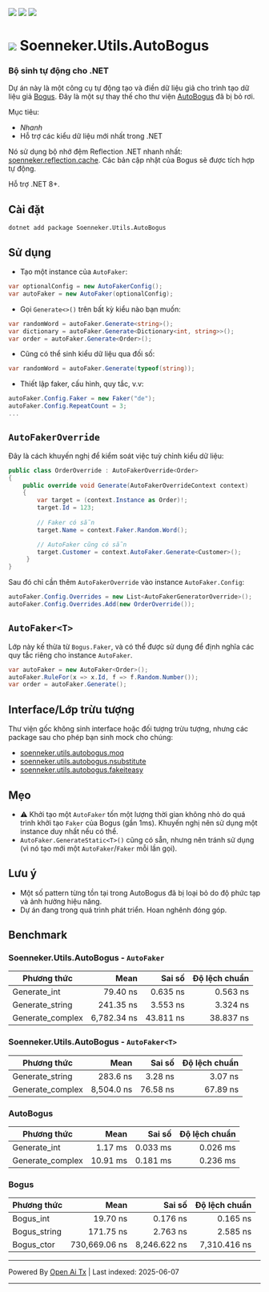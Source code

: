 [![](https://img.shields.io/nuget/v/soenneker.utils.autobogus.svg?style=for-the-badge)](https://www.nuget.org/packages/soenneker.utils.autobogus/)
[![](https://img.shields.io/github/actions/workflow/status/soenneker/soenneker.utils.autobogus/publish-package.yml?style=for-the-badge)](https://github.com/soenneker/soenneker.utils.autobogus/actions/workflows/publish-package.yml)
[![](https://img.shields.io/nuget/dt/soenneker.utils.autobogus.svg?style=for-the-badge)](https://www.nuget.org/packages/soenneker.utils.autobogus/)

# ![](https://user-images.githubusercontent.com/4441470/224455560-91ed3ee7-f510-4041-a8d2-3fc093025112.png) Soenneker.Utils.AutoBogus
### Bộ sinh tự động cho .NET

Dự án này là một công cụ tự động tạo và điền dữ liệu giả cho trình tạo dữ liệu giả [Bogus](https://github.com/bchavez/Bogus). Đây là một sự thay thế cho thư viện [AutoBogus](https://github.com/nickdodd79/AutoBogus) đã bị bỏ rơi.

Mục tiêu:
- *Nhanh*
- Hỗ trợ các kiểu dữ liệu mới nhất trong .NET

Nó sử dụng bộ nhớ đệm Reflection .NET nhanh nhất: [soenneker.reflection.cache](https://github.com/soenneker/soenneker.reflection.cache). Các bản cập nhật của Bogus sẽ được tích hợp tự động.

Hỗ trợ .NET 8+.

## Cài đặt

```
dotnet add package Soenneker.Utils.AutoBogus
```

## Sử dụng

- Tạo một instance của `AutoFaker`:
```csharp
var optionalConfig = new AutoFakerConfig();
var autoFaker = new AutoFaker(optionalConfig);
```

- Gọi `Generate<>()` trên bất kỳ kiểu nào bạn muốn:

```csharp
var randomWord = autoFaker.Generate<string>();
var dictionary = autoFaker.Generate<Dictionary<int, string>>();
var order = autoFaker.Generate<Order>();
```

- Cũng có thể sinh kiểu dữ liệu qua đối số:

```csharp
var randomWord = autoFaker.Generate(typeof(string));
```

- Thiết lập faker, cấu hình, quy tắc, v.v:

```csharp
autoFaker.Config.Faker = new Faker("de");
autoFaker.Config.RepeatCount = 3;
...
```

## `AutoFakerOverride`

Đây là cách khuyến nghị để kiểm soát việc tuỳ chỉnh kiểu dữ liệu:

```csharp
public class OrderOverride : AutoFakerOverride<Order>
{
    public override void Generate(AutoFakerOverrideContext context)
    {
        var target = (context.Instance as Order)!;
        target.Id = 123;
        
        // Faker có sẵn
        target.Name = context.Faker.Random.Word();

        // AutoFaker cũng có sẵn
        target.Customer = context.AutoFaker.Generate<Customer>();
     }
}
```

Sau đó chỉ cần thêm `AutoFakerOverride` vào instance `AutoFaker.Config`:

```csharp
autoFaker.Config.Overrides = new List<AutoFakerGeneratorOverride>();
autoFaker.Config.Overrides.Add(new OrderOverride());
```

## `AutoFaker<T>`

Lớp này kế thừa từ `Bogus.Faker`, và có thể được sử dụng để định nghĩa các quy tắc riêng cho instance `AutoFaker`.

```csharp
var autoFaker = new AutoFaker<Order>();
autoFaker.RuleFor(x => x.Id, f => f.Random.Number());
var order = autoFaker.Generate();
```

## Interface/Lớp trừu tượng

Thư viện gốc không sinh interface hoặc đối tượng trừu tượng, nhưng các package sau cho phép bạn sinh mock cho chúng:

- [soenneker.utils.autobogus.moq](https://github.com/soenneker/soenneker.utils.autobogus.moq)
- [soenneker.utils.autobogus.nsubstitute](https://github.com/soenneker/soenneker.utils.autobogus.nsubstitute)
- [soenneker.utils.autobogus.fakeiteasy](https://github.com/soenneker/soenneker.utils.autobogus.fakeiteasy)

## Mẹo
- ⚠️ Khởi tạo một `AutoFaker` tốn một lượng thời gian không nhỏ do quá trình khởi tạo `Faker` của Bogus (gần 1ms). Khuyến nghị nên sử dụng một instance duy nhất nếu có thể.
- `AutoFaker.GenerateStatic<T>()` cũng có sẵn, nhưng nên tránh sử dụng (vì nó tạo mới một `AutoFaker`/`Faker` mỗi lần gọi).

## Lưu ý
- Một số pattern từng tồn tại trong AutoBogus đã bị loại bỏ do độ phức tạp và ảnh hưởng hiệu năng.
- Dự án đang trong quá trình phát triển. Hoan nghênh đóng góp.

## Benchmark

### Soenneker.Utils.AutoBogus - `AutoFaker`

| Phương thức      | Mean        | Sai số    | Độ lệch chuẩn |
|----------------- |------------:|----------:|--------------:|
| Generate_int     |    79.40 ns |  0.635 ns |    0.563 ns   |
| Generate_string  |   241.35 ns |  3.553 ns |    3.324 ns   |
| Generate_complex | 6,782.34 ns | 43.811 ns |   38.837 ns   |

### Soenneker.Utils.AutoBogus - `AutoFaker<T>`

| Phương thức      | Mean       | Sai số    | Độ lệch chuẩn |
|----------------- |-----------:|----------:|--------------:|
| Generate_string  |   283.6 ns |  3.28 ns  |    3.07 ns    |
| Generate_complex | 8,504.0 ns | 76.58 ns  |   67.89 ns    |

### AutoBogus

| Phương thức      | Mean      | Sai số    | Độ lệch chuẩn |
|----------------- |----------:|----------:|--------------:|
| Generate_int     |   1.17 ms | 0.033 ms  |   0.026 ms    |
| Generate_complex |  10.91 ms | 0.181 ms  |   0.236 ms    |

### Bogus

| Phương thức   | Mean          | Sai số        | Độ lệch chuẩn   |
|-------------- |--------------:|--------------:|----------------:|
| Bogus_int     |      19.70 ns |     0.176 ns  |     0.165 ns    |
| Bogus_string  |     171.75 ns |     2.763 ns  |     2.585 ns    |
| Bogus_ctor    | 730,669.06 ns | 8,246.622 ns  | 7,310.416 ns    |


---

Powered By [Open Ai Tx](https://github.com/OpenAiTx/OpenAiTx) | Last indexed: 2025-06-07

---